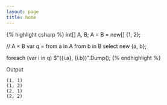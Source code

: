 ```yaml
---
layout: page
title: home
---
```


{% highlight csharp %}
int[] A, B;
A = B = new[] {1, 2};

// A × B
var q =
  from a in A
  from b in B
  select new {a, b};
  
foreach (var i in q)
  $"({i.a}, {i.b})".Dump();
{% endhighlight %}

Output

```
(1, 1)
(1, 2)
(2, 1)
(2, 2)
```
